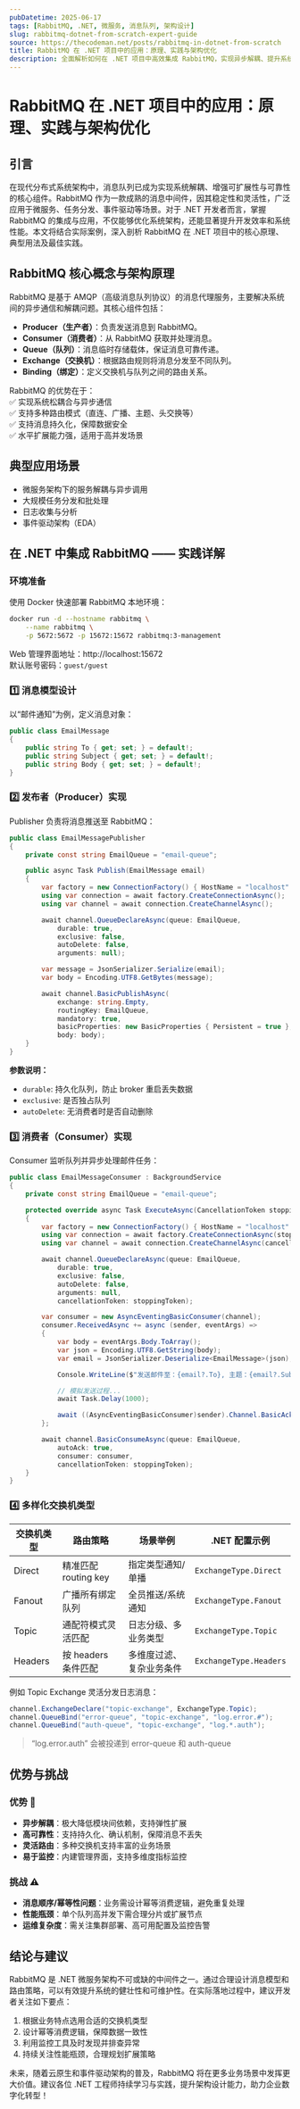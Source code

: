 ```yaml
---
pubDatetime: 2025-06-17
tags: [RabbitMQ, .NET, 微服务, 消息队列, 架构设计]
slug: rabbitmq-dotnet-from-scratch-expert-guide
source: https://thecodeman.net/posts/rabbitmq-in-dotnet-from-scratch
title: RabbitMQ 在 .NET 项目中的应用：原理、实践与架构优化
description: 全面解析如何在 .NET 项目中高效集成 RabbitMQ，实现异步解耦、提升系统扩展性与可靠性，并结合代码案例深入剖析实际开发场景下的最佳实践。
---
```


# RabbitMQ 在 .NET 项目中的应用：原理、实践与架构优化

## 引言

在现代分布式系统架构中，消息队列已成为实现系统解耦、增强可扩展性与可靠性的核心组件。RabbitMQ 作为一款成熟的消息中间件，因其稳定性和灵活性，广泛应用于微服务、任务分发、事件驱动等场景。对于 .NET 开发者而言，掌握 RabbitMQ 的集成与应用，不仅能够优化系统架构，还能显著提升开发效率和系统性能。本文将结合实际案例，深入剖析 RabbitMQ 在 .NET 项目中的核心原理、典型用法及最佳实践。

## RabbitMQ 核心概念与架构原理

RabbitMQ 是基于 AMQP（高级消息队列协议）的消息代理服务，主要解决系统间的异步通信和解耦问题。其核心组件包括：

- **Producer（生产者）**：负责发送消息到 RabbitMQ。
- **Consumer（消费者）**：从 RabbitMQ 获取并处理消息。
- **Queue（队列）**：消息临时存储载体，保证消息可靠传递。
- **Exchange（交换机）**：根据路由规则将消息分发至不同队列。
- **Binding（绑定）**：定义交换机与队列之间的路由关系。

RabbitMQ 的优势在于：  
✅ 实现系统松耦合与异步通信  
✅ 支持多种路由模式（直连、广播、主题、头交换等）  
✅ 支持消息持久化，保障数据安全  
✅ 水平扩展能力强，适用于高并发场景

## 典型应用场景

- 微服务架构下的服务解耦与异步调用
- 大规模任务分发和批处理
- 日志收集与分析
- 事件驱动架构（EDA）

## 在 .NET 中集成 RabbitMQ —— 实践详解

### 环境准备

使用 Docker 快速部署 RabbitMQ 本地环境：

```bash
docker run -d --hostname rabbitmq \
    --name rabbitmq \
    -p 5672:5672 -p 15672:15672 rabbitmq:3-management
```

Web 管理界面地址：http://localhost:15672  
默认账号密码：`guest/guest`

### 1️⃣ 消息模型设计

以“邮件通知”为例，定义消息对象：

```csharp
public class EmailMessage
{
    public string To { get; set; } = default!;
    public string Subject { get; set; } = default!;
    public string Body { get; set; } = default!;
}
```

### 2️⃣ 发布者（Producer）实现

Publisher 负责将消息推送至 RabbitMQ：

```csharp
public class EmailMessagePublisher
{
    private const string EmailQueue = "email-queue";

    public async Task Publish(EmailMessage email)
    {
        var factory = new ConnectionFactory() { HostName = "localhost" };
        using var connection = await factory.CreateConnectionAsync();
        using var channel = await connection.CreateChannelAsync();

        await channel.QueueDeclareAsync(queue: EmailQueue,
            durable: true,
            exclusive: false,
            autoDelete: false,
            arguments: null);

        var message = JsonSerializer.Serialize(email);
        var body = Encoding.UTF8.GetBytes(message);

        await channel.BasicPublishAsync(
            exchange: string.Empty,
            routingKey: EmailQueue,
            mandatory: true,
            basicProperties: new BasicProperties { Persistent = true },
            body: body);
    }
}
```

**参数说明：**

- `durable`: 持久化队列，防止 broker 重启丢失数据
- `exclusive`: 是否独占队列
- `autoDelete`: 无消费者时是否自动删除

### 3️⃣ 消费者（Consumer）实现

Consumer 监听队列并异步处理邮件任务：

```csharp
public class EmailMessageConsumer : BackgroundService
{
    private const string EmailQueue = "email-queue";

    protected override async Task ExecuteAsync(CancellationToken stoppingToken)
    {
        var factory = new ConnectionFactory() { HostName = "localhost" };
        using var connection = await factory.CreateConnectionAsync(stoppingToken);
        using var channel = await connection.CreateChannelAsync(cancellationToken: stoppingToken);

        await channel.QueueDeclareAsync(queue: EmailQueue,
            durable: true,
            exclusive: false,
            autoDelete: false,
            arguments: null,
            cancellationToken: stoppingToken);

        var consumer = new AsyncEventingBasicConsumer(channel);
        consumer.ReceivedAsync += async (sender, eventArgs) =>
        {
            var body = eventArgs.Body.ToArray();
            var json = Encoding.UTF8.GetString(body);
            var email = JsonSerializer.Deserialize<EmailMessage>(json);

            Console.WriteLine($"发送邮件至：{email?.To}, 主题：{email?.Subject}");

            // 模拟发送过程...
            await Task.Delay(1000);

            await ((AsyncEventingBasicConsumer)sender).Channel.BasicAckAsync(eventArgs.DeliveryTag, multiple: false);
        };

        await channel.BasicConsumeAsync(queue: EmailQueue,
            autoAck: true,
            consumer: consumer,
            cancellationToken: stoppingToken);
    }
}
```

### 4️⃣ 多样化交换机类型

| 交换机类型 | 路由策略             | 场景举例                 | .NET 配置示例          |
| ---------- | -------------------- | ------------------------ | ---------------------- |
| Direct     | 精准匹配 routing key | 指定类型通知/单播        | `ExchangeType.Direct`  |
| Fanout     | 广播所有绑定队列     | 全员推送/系统通知        | `ExchangeType.Fanout`  |
| Topic      | 通配符模式灵活匹配   | 日志分级、多业务类型     | `ExchangeType.Topic`   |
| Headers    | 按 headers 条件匹配  | 多维度过滤、复杂业务条件 | `ExchangeType.Headers` |

例如 Topic Exchange 灵活分发日志消息：

```csharp
channel.ExchangeDeclare("topic-exchange", ExchangeType.Topic);
channel.QueueBind("error-queue", "topic-exchange", "log.error.#");
channel.QueueBind("auth-queue", "topic-exchange", "log.*.auth");
```

> “log.error.auth” 会被投递到 error-queue 和 auth-queue

## 优势与挑战

### 优势 🌟

- **异步解耦**：极大降低模块间依赖，支持弹性扩展
- **高可靠性**：支持持久化、确认机制，保障消息不丢失
- **灵活路由**：多种交换机支持丰富的业务场景
- **易于监控**：内建管理界面，支持多维度指标监控

### 挑战 ⚠️

- **消息顺序/幂等性问题**：业务需设计幂等消费逻辑，避免重复处理
- **性能瓶颈**：单个队列高并发下需合理分片或扩展节点
- **运维复杂度**：需关注集群部署、高可用配置及监控告警

## 结论与建议

RabbitMQ 是 .NET 微服务架构不可或缺的中间件之一。通过合理设计消息模型和路由策略，可以有效提升系统的健壮性和可维护性。在实际落地过程中，建议开发者关注如下要点：

1. 根据业务特点选用合适的交换机类型
2. 设计幂等消费逻辑，保障数据一致性
3. 利用监控工具及时发现并排查异常
4. 持续关注性能瓶颈，合理规划扩展策略

未来，随着云原生和事件驱动架构的普及，RabbitMQ 将在更多业务场景中发挥更大价值。建议各位 .NET 工程师持续学习与实践，提升架构设计能力，助力企业数字化转型！
